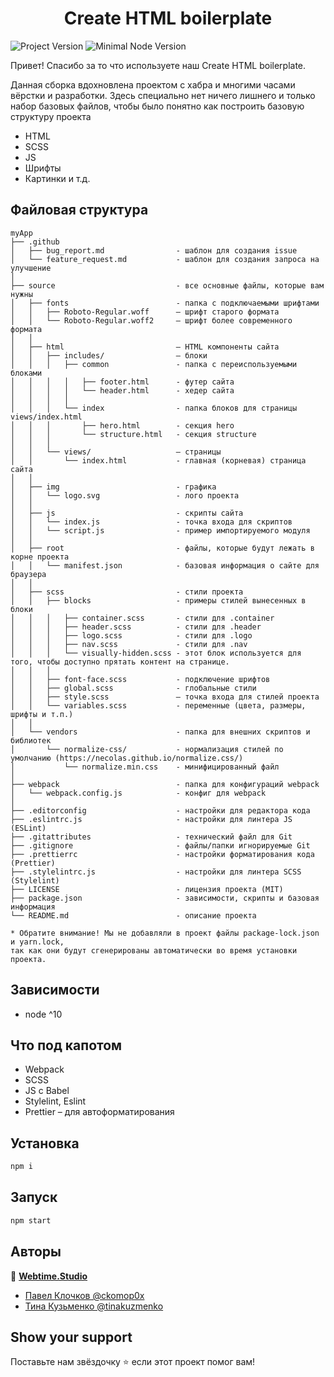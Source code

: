 <h1 align="center">Create HTML boilerplate</h1>
<p>
  <img alt="Project Version" src="https://img.shields.io/badge/version-1.4.0-green.svg?cacheSeconds=2592000" />
  <img alt="Minimal Node Version" src="https://img.shields.io/badge/node-%5E10.18-green.svg" />
</p>

<p>Привет! Спасибо за то что используете наш Create HTML boilerplate.</p>
<p>
  Данная сборка вдохновлена проектом с хабра и многими часами вёрстки и
  разработки. Здесь специально нет ничего лишнего и только набор базовых
  файлов, чтобы было понятно как построить базовую структуру проекта
</p>
<ul>
  <li>HTML</li>
  <li>SCSS</li>
  <li>JS</li>
  <li>Шрифты</li>
  <li>Картинки и т.д.</li>
</ul>

## Файловая структура

```
myApp
├── .github
│   ├── bug_report.md                - шаблон для создания issue
│   └── feature_request.md           - шаблон для создания запроса на улучшение
│
├── source                           - все основные файлы, которые вам нужны
│   ├── fonts                        - папка с подключаемыми шрифтами
│   │   ├── Roboto-Regular.woff      – шрифт старого формата
│   │   └── Roboto-Regular.woff2     – шрифт более современного формата
│   │
│   ├── html                         – HTML компоненты сайта
│   │   ├── includes/                – блоки
│   │   │   ├── common               - папка с переиспользуемыми блоками
│   │   │   │   ├── footer.html      - футер сайта
│   │   │   │   └── header.html      - хедер сайта
│   │   │   │
│   │   │   └── index                - папка блоков для страницы views/index.html
│   │   │       ├── hero.html        - секция hero
│   │   │       └── structure.html   - секция structure
│   │   │
│   │   └── views/                   – страницы
│   │       └── index.html           - главная (корневая) страница сайта
│   │
│   ├── img                          - графика
│   │   └── logo.svg                 - лого проекта
│   │
│   ├── js                           - скрипты сайта
│   │   └── index.js                 - точка входа для скриптов
│   │   └── script.js                - пример импортируемого модуля
│   │
│   ├── root                         - файлы, которые будут лежать в корне проекта
│   │   └── manifest.json            - базовая информация о сайте для браузера
│   │
│   ├── scss                         - стили проекта
│   │   ├── blocks                   - примеры стилей вынесенных в блоки
│   │   │   ├── container.scss       - стили для .container
│   │   │   ├── header.scss          - стили для .header
│   │   │   ├── logo.scss            - стили для .logo
│   │   │   ├── nav.scss             - стили для .nav
│   │   │   └── visually-hidden.scss - этот блок используется для того, чтобы доступно прятать контент на странице.
│   │   │
│   │   ├── font-face.scss           - подключение шрифтов
│   │   ├── global.scss              - глобальные стили
│   │   ├── style.scss               – точка входа для стилей проекта
│   │   └── variables.scss           - переменные (цвета, размеры, шрифты и т.п.)
│   │
│   └── vendors                      - папка для внешних скриптов и библиотек
│       └── normalize-css/           - нормализация стилей по умолчанию (https://necolas.github.io/normalize.css/)
│           └── normalize.min.css    - минифицированный файл
│
├── webpack                          - папка для конфигураций webpack 
│   └── webpack.config.js            - конфиг для webpack
│
├── .editorconfig                    - настройки для редактора кода
├── .eslintrc.js                     - настройки для линтера JS (ESLint)
├── .gitattributes                   - технический файл для Git
├── .gitignore                       - файлы/папки игнорируемые Git
├── .prettierrc                      - настройки форматирования кода (Prettier)
├── .stylelintrc.js                  - настройки для линтера SCSS (Stylelint)
├── LICENSE                          - лицензия проекта (MIT)
├── package.json                     - зависимости, скрипты и базовая информация
└── README.md                        - описание проекта

* Обратите внимание! Мы не добавляли в проект файлы package-lock.json и yarn.lock, 
так как они будут сгенерированы автоматически во время установки проекта.
```

## Зависимости

- node ^10

## Что под капотом

- Webpack
- SCSS
- JS с Babel
- Stylelint, Eslint
- Prettier – для автоформатирования

## Установка

```sh
npm i
```

## Запуск

```sh
npm start
```

## Авторы

👤 **[Webtime.Studio](https://github.com/webtime-studio)**

- [Павел Клочков @ckomop0x](https://github.com/ckomop0x)
- [Тина Кузьменко @tinakuzmenko](https://github.com/tinakuzmenko)

## Show your support

Поставьте нам звёздочку ⭐️ если этот проект помог вам!
